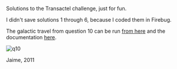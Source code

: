Solutions to the Transactel challenge, just for fun.

I didn't save solutions 1 through 6, because I coded them in Firebug.

The galactic travel from question 10 can be run [from here](
http://jsfiddle.net/jaimem/2VY39/embedded/result/) and the documentation
[here](http://jrmoran.github.com/transactel_challenge/docs/q10.html).

![q10](http://i.imgur.com/4LSP5.png)

Jaime, 2011
